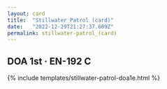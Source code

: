 ```yaml
---
layout: card
title:  "Stillwater Patrol (card)"
date:   "2022-12-29T21:27:37.609Z"
permalink: stillwater-patrol_(card)
---
```


## DOA 1st &middot; EN-192 C

{% include templates/stillwater-patrol-doa1e.html %}
